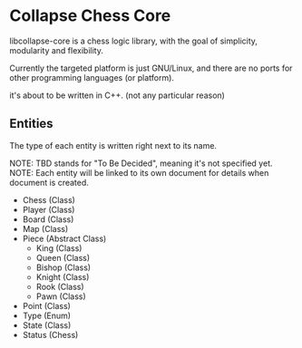 # Collapse Chess Core

libcollapse-core is a chess logic library, with the goal of simplicity, modularity and flexibility.

Currently the targeted platform is just GNU/Linux, and there are no ports for other programming languages (or platform).

it's about to be written in C++. (not any particular reason)

## Entities

The type of each entity is written right next to its name.  

NOTE: TBD stands for "To Be Decided", meaning it's not specified yet.  
NOTE: Each entity will be linked to its own document for details when document is created.  

*   Chess \(Class\)
*   Player \(Class\)
*   Board \(Class\)
*   Map \(Class\)
*   Piece \(Abstract Class\)
    *   King \(Class\)
    *   Queen \(Class\)
    *   Bishop \(Class\)
    *   Knight \(Class\)
    *   Rook \(Class\)
    *   Pawn \(Class\)
*   Point \(Class\)
*   Type \(Enum\)
*   State \(Class\)
*   Status \(Chess\)
